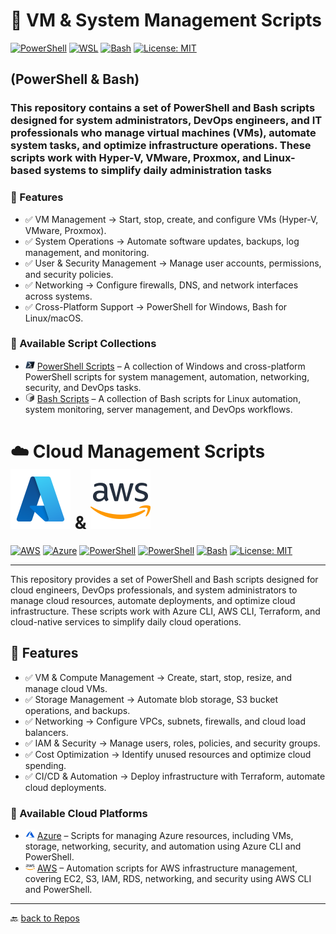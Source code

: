 # 🔧 VM & System Management Scripts

[![PowerShell](https://custom-icon-badges.demolab.com/badge/.-PowerShell-blue.svg?style=flat&logo=powershell-core-eyecatch32&logoColor=white)](https://learn.microsoft.com/en-us/powershell/scripting/install/installing-powershell-on-windows?view=powershell-7.5)
[![WSL](https://img.shields.io/badge/WSL-Microsoft-blue?style=flat&logo=linux&logoColor=white&logoSize=auto&labelColor=4E9A06)](https://learn.microsoft.com/en-us/windows/wsl/about)
[![Bash](https://img.shields.io/badge/GNU%20Bash-4EAA25?style=flat&logo=gnubash&logoColor=white&logoSize=auto&labelColor=black)](https://www.gnu.org/software/bash/)
[![License: MIT](https://img.shields.io/badge/License-MIT-green.svg)](https://opensource.org/licenses/MIT)

## **(PowerShell & Bash)**

### This repository contains a set of PowerShell and Bash scripts designed for system administrators, DevOps engineers, and IT professionals who manage virtual machines (VMs), automate system tasks, and optimize infrastructure operations. These scripts work with Hyper-V, VMware, Proxmox, and Linux-based systems to simplify daily administration tasks

### 🚀 Features

- ✅ VM Management → Start, stop, create, and configure VMs (Hyper-V, VMware, Proxmox).
- ✅ System Operations → Automate software updates, backups, log management, and monitoring.
- ✅ User & Security Management → Manage user accounts, permissions, and security policies.
- ✅ Networking → Configure firewalls, DNS, and network interfaces across systems.
- ✅ Cross-Platform Support → PowerShell for Windows, Bash for Linux/macOS.

### 🚀 Available Script Collections

- <img src="./Assets/Powershell.svg" width="15" > [PowerShell Scripts](./PowerShell/) – A collection of Windows and cross-platform PowerShell scripts for system management, automation, networking, security, and DevOps tasks.
- <img src="./Assets/icons8-bash-48.svg" width="15" > [Bash Scripts](./Bash/) – A collection of Bash scripts for Linux automation, system monitoring, server management, and DevOps workflows.

# ☁️ Cloud Management Scripts [![Azure](./Assets/icons8-azure-48.svg)](https://portal.azure.com) & [![AWS](./Assets/icons8-amazon-web-services-48.svg)](https://aws.amazon.com/free/?all-free-tier.sort-by=item.additionalFields.SortRank&all-free-tier.sort-order=asc&awsf.Free%20Tier%20Types=tier%23always-free&awsf.Free%20Tier%20Categories=*all)

[![AWS](https://custom-icon-badges.demolab.com/badge/Cloud-AWS-e95420?style=flat&logo=aws&logoColor=white&logoSize=auto&labelColor=000000)](https://explore.skillbuilder.aws/learn/learning-plans/85/devops-engineer-learning-plan)
[![Azure](https://custom-icon-badges.demolab.com/badge/Azure-Microsoft-0078D6?style=flat&logo=microsoftazure&logoColor=white)](https://learn.microsoft.com/azure)
[![PowerShell](https://custom-icon-badges.demolab.com/badge/.-Microsoft-blue.svg?style=flat&logo=powershell-core-eyecatch32&logoColor=white)](https://learn.microsoft.com/en-us/powershell/scripting/install/installing-powershell-on-windows?view=powershell-7.5)
[![PowerShell](https://img.shields.io/badge/PowerShell-5.1%2B-blue?logo=powershell)](https://docs.microsoft.com/en-us/powershell/)
[![Bash](https://img.shields.io/badge/Bash-4EAA25?style=flat&logo=gnubash&logoColor=white&logoSize=auto&labelColor=black)](https://www.gnu.org/software/bash/)
[![License: MIT](https://img.shields.io/badge/License-MIT-green.svg)](https://opensource.org/licenses/MIT)

---
This repository provides a set of PowerShell and Bash scripts designed for cloud engineers, DevOps professionals, and system administrators to manage cloud resources, automate deployments, and optimize cloud infrastructure. These scripts work with Azure CLI, AWS CLI, Terraform, and cloud-native services to simplify daily cloud operations.

## 🚀 Features

- ✅ VM & Compute Management → Create, start, stop, resize, and manage cloud VMs.
- ✅ Storage Management → Automate blob storage, S3 bucket operations, and backups.
- ✅ Networking → Configure VPCs, subnets, firewalls, and cloud load balancers.
- ✅ IAM & Security → Manage users, roles, policies, and security groups.
- ✅ Cost Optimization → Identify unused resources and optimize cloud spending.
- ✅ CI/CD & Automation → Deploy infrastructure with Terraform, automate cloud deployments.

### 🚀 Available Cloud Platforms

- <img src="./Assets/icons8-azure-48s.svg" width="15" alt="Azure"> [Azure](./Azure/) – Scripts for managing Azure resources, including VMs, storage, networking, security, and automation using Azure CLI and PowerShell.
- <img src="./Assets/icons8-amazon-web-services-48.svg" width="15" alt="AWS"> [AWS](./AWS/) – Automation scripts for AWS infrastructure management, covering EC2, S3, IAM, RDS, networking, and security using AWS CLI and PowerShell.

---

🔙 [back to Repos](https://github.com/KR-Sew?tab=repositories)
